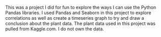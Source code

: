 This was a project I did for fun to explore the ways I can use the Python Pandas libraries. I used Pandas and Seaborn in this project to explore correlations as well as create a timeseries graph to try and draw a conclusion about the plant data.
The plant data used in this project was pulled from Kaggle.com. I do not own the data.
